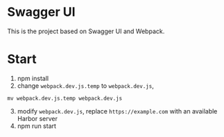 Swagger UI
============
This is the project based on Swagger UI and Webpack.



Start
============
1. npm install
2. change `webpack.dev.js.temp` to `webpack.dev.js`, 
```shell
mv webpack.dev.js.temp webpack.dev.js
```
3. modify `webpack.dev.js`, replace `https://example.com` with an available Harbor server
4. npm run start
